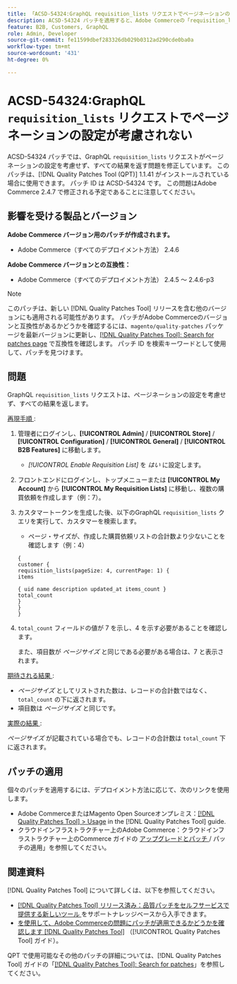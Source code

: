 ```yaml
---
title: 「ACSD-54324:GraphQL requisition_lists リクエストでページネーションの設定が考慮されない」
description: ACSD-54324 パッチを適用すると、Adobe Commerceの「requisition_lists」リクエストでページネーションの設定が考慮されず、すべての結果が返されるGraphQLの問題を修正できます。
feature: B2B, Customers, GraphQL
role: Admin, Developer
source-git-commit: fe11599dbef283326db029b0312ad290cde0ba0a
workflow-type: tm+mt
source-wordcount: '431'
ht-degree: 0%

---
```


# ACSD-54324:GraphQL `requisition_lists` リクエストでページネーションの設定が考慮されない

ACSD-54324 パッチでは、GraphQL `requisition_lists` リクエストがページネーションの設定を考慮せず、すべての結果を返す問題を修正しています。 このパッチは、[!DNL Quality Patches Tool (QPT)] 1.1.41 がインストールされている場合に使用できます。 パッチ ID は ACSD-54324 です。 この問題はAdobe Commerce 2.4.7 で修正される予定であることに注意してください。

## 影響を受ける製品とバージョン

**Adobe Commerce バージョン用のパッチが作成されます。**

* Adobe Commerce（すべてのデプロイメント方法） 2.4.6

**Adobe Commerce バージョンとの互換性：**

* Adobe Commerce（すべてのデプロイメント方法） 2.4.5 ～ 2.4.6-p3

>[!NOTE]
>
>このパッチは、新しい [!DNL Quality Patches Tool] リリースを含む他のバージョンにも適用される可能性があります。 パッチがAdobe Commerceのバージョンと互換性があるかどうかを確認するには、`magento/quality-patches` パッケージを最新バージョンに更新し、[[!DNL Quality Patches Tool]: Search for patches page](https://experienceleague.adobe.com/tools/commerce-quality-patches/index.html) で互換性を確認します。 パッチ ID を検索キーワードとして使用して、パッチを見つけます。

## 問題

GraphQL `requisition_lists` リクエストは、ページネーションの設定を考慮せず、すべての結果を返します。

<u> 再現手順 </u>:

1. 管理者にログインし、**[!UICONTROL Admin]** / **[!UICONTROL Store]** / **[!UICONTROL Configuration]** / **[!UICONTROL General]** / **[!UICONTROL B2B Features]** に移動します。

   * *[!UICONTROL Enable Requisition List]* を *はい* に設定します。

1. フロントエンドにログインし、トップメニューまたは **[!UICONTROL My Account]** から **[!UICONTROL My Requisition Lists]** に移動し、複数の購買依頼を作成します（例：7）。
1. カスタマートークンを生成した後、以下のGraphQL `requisition_lists` クエリを実行して、カスタマーを検索します。

   * ページ・サイズが、作成した購買依頼リストの合計数より少ないことを確認します（例：4）

   ```
   {
   customer {
   requisition_lists(pageSize: 4, currentPage: 1) {
   items
   
   { uid name description updated_at items_count }
   total_count
   }
   }
   }
   ```

1. `total_count` フィールドの値が 7 を示し、4 を示す必要があることを確認します。

   また、項目数が *ページサイズ* と同じである必要がある場合は、7 と表示されます。

<u> 期待される結果 </u>:

* *ページサイズ* としてリストされた数は、レコードの合計数ではなく、`total_count` の下に返されます。
* 項目数は *ページサイズ* と同じです。

<u> 実際の結果 </u>:

*ページサイズ* が記載されている場合でも、レコードの合計数は `total_count` 下に返されます。

## パッチの適用

個々のパッチを適用するには、デプロイメント方法に応じて、次のリンクを使用します。

* Adobe CommerceまたはMagento Open Sourceオンプレミス：[[!DNL Quality Patches Tool] > Usage](/help/tools/quality-patches-tool/usage.md) in the [!DNL Quality Patches Tool] guide.
* クラウドインフラストラクチャー上のAdobe Commerce：クラウドインフラストラクチャー上のCommerce ガイドの [ アップグレードとパッチ ](https://experienceleague.adobe.com/docs/commerce-cloud-service/user-guide/develop/upgrade/apply-patches.html)/ パッチの適用」を参照してください。

## 関連資料

[!DNL Quality Patches Tool] について詳しくは、以下を参照してください。

* [[!DNL Quality Patches Tool]  リリース済み：品質パッチをセルフサービスで提供する新しいツール ](https://experienceleague.adobe.com/en/docs/commerce-knowledge-base/kb/announcements/commerce-announcements/magento-quality-patches-released-new-tool-to-self-serve-quality-patches) をサポートナレッジベースから入手できます。
* [ を使用して、Adobe Commerceの問題にパッチが適用できるかどうかを確認します  [!DNL Quality Patches Tool]](/help/tools/quality-patches-tool/patches-available-in-qpt/check-patch-for-magento-issue-with-magento-quality-patches.md) （[!UICONTROL Quality Patches Tool] ガイド）。


QPT で使用可能なその他のパッチの詳細については、[!DNL Quality Patches Tool] ガイドの「[[!DNL Quality Patches Tool]: Search for patches](https://experienceleague.adobe.com/tools/commerce-quality-patches/index.html)」を参照してください。
